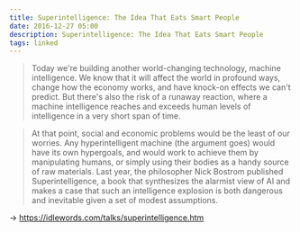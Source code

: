 ```yaml
---
title: Superintelligence: The Idea That Eats Smart People
date: 2016-12-27 05:00
description: Superintelligence: The Idea That Eats Smart People
tags: linked
---
```


> Today we're building another world-changing technology, machine intelligence. We know that it will affect the world in profound ways, change how the economy works, and have knock-on effects we can't predict. But there's also the risk of a runaway reaction, where a machine intelligence reaches and exceeds human levels of intelligence in a very short span of time.

> At that point, social and economic problems would be the least of our worries. Any hyperintelligent machine (the argument goes) would have its own hypergoals, and would work to achieve them by manipulating humans, or simply using their bodies as a handy source of raw materials. Last year, the philosopher Nick Bostrom published Superintelligence, a book that synthesizes the alarmist view of AI and makes a case that such an intelligence explosion is both dangerous and inevitable given a set of modest assumptions.

→ https://idlewords.com/talks/superintelligence.htm
